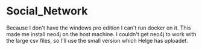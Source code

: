 # Social_Network
Because I don't have the windows pro edition I can't run docker on it. This made me install neo4j on the host machine. I couldn't get neo4j to work with the large csv files, so I'll use the small version which Helge has uploadet.
